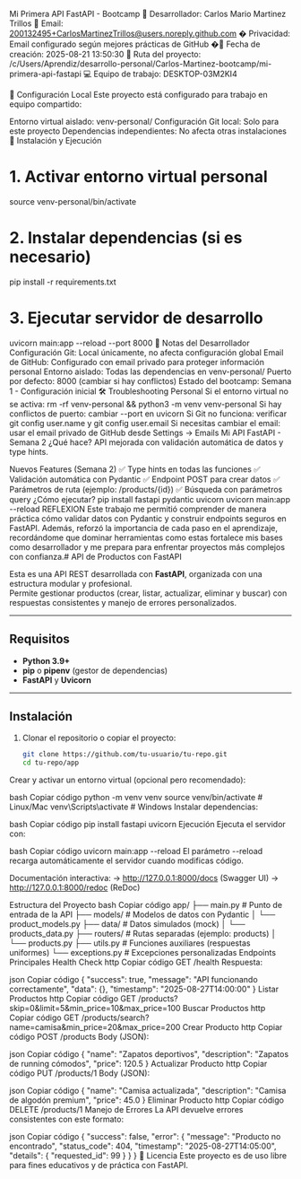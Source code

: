Mi Primera API FastAPI - Bootcamp
👤 Desarrollador: Carlos Mario Martinez Trillos 📧 Email: 200132495+CarlosMartinezTrillos@users.noreply.github.com � Privacidad: Email configurado según mejores prácticas de GitHub �📅 Fecha de creación: 2025-08-21 13:50:30 📂 Ruta del proyecto: /c/Users/Aprendiz/desarrollo-personal/Carlos-Martinez-bootcamp/mi-primera-api-fastapi 💻 Equipo de trabajo: DESKTOP-03M2KI4

🔧 Configuración Local
Este proyecto está configurado para trabajo en equipo compartido:

Entorno virtual aislado: venv-personal/
Configuración Git local: Solo para este proyecto
Dependencias independientes: No afecta otras instalaciones
🚀 Instalación y Ejecución
# 1. Activar entorno virtual personal
source venv-personal/bin/activate

# 2. Instalar dependencias (si es necesario)
pip install -r requirements.txt

# 3. Ejecutar servidor de desarrollo
uvicorn main:app --reload --port 8000
📝 Notas del Desarrollador
Configuración Git: Local únicamente, no afecta configuración global
Email de GitHub: Configurado con email privado para proteger información personal
Entorno aislado: Todas las dependencias en venv-personal/
Puerto por defecto: 8000 (cambiar si hay conflictos)
Estado del bootcamp: Semana 1 - Configuración inicial
🛠️ Troubleshooting Personal
Si el entorno virtual no se activa: rm -rf venv-personal && python3 -m venv venv-personal
Si hay conflictos de puerto: cambiar --port en uvicorn
Si Git no funciona: verificar git config user.name y git config user.email
Si necesitas cambiar el email: usar el email privado de GitHub desde Settings → Emails
Mi API FastAPI - Semana 2
¿Qué hace?
API mejorada con validación automática de datos y type hints.

Nuevos Features (Semana 2)
✅ Type hints en todas las funciones
✅ Validación automática con Pydantic
✅ Endpoint POST para crear datos
✅ Parámetros de ruta (ejemplo: /products/{id})
✅ Búsqueda con parámetros query
¿Cómo ejecutar?
pip install fastapi pydantic uvicorn
uvicorn main:app --reload
REFLEXION Este trabajo me permitió comprender de manera práctica cómo validar datos con Pydantic y construir endpoints seguros en FastAPI. Además, reforzó la importancia de cada paso en el aprendizaje, recordándome que dominar herramientas como estas fortalece mis bases como desarrollador y me prepara para enfrentar proyectos más complejos con confianza.# API de Productos con FastAPI

Esta es una API REST desarrollada con **FastAPI**, organizada con una estructura modular y profesional.  
Permite gestionar productos (crear, listar, actualizar, eliminar y buscar) con respuestas consistentes y manejo de errores personalizados.

---

## Requisitos

- **Python 3.9+**
- **pip** o **pipenv** (gestor de dependencias)
- **FastAPI** y **Uvicorn**

---

## Instalación

1. Clonar el repositorio o copiar el proyecto:

   ```bash
   git clone https://github.com/tu-usuario/tu-repo.git
   cd tu-repo/app
Crear y activar un entorno virtual (opcional pero recomendado):

bash
Copiar código
python -m venv venv
source venv/bin/activate   # Linux/Mac
venv\Scripts\activate      # Windows
Instalar dependencias:

bash
Copiar código
pip install fastapi uvicorn
  Ejecución
Ejecuta el servidor con:

bash
Copiar código
uvicorn main:app --reload
El parámetro --reload recarga automáticamente el servidor cuando modificas código.

Documentación interactiva:
-> http://127.0.0.1:8000/docs (Swagger UI)
-> http://127.0.0.1:8000/redoc (ReDoc)

 Estructura del Proyecto
bash
Copiar código
app/
 ├── main.py                  # Punto de entrada de la API
 ├── models/                  # Modelos de datos con Pydantic
 │    └── product_models.py
 ├── data/                    # Datos simulados (mock)
 │    └── products_data.py
 ├── routers/                 # Rutas separadas (ejemplo: products)
 │    └── products.py
 ├── utils.py                 # Funciones auxiliares (respuestas uniformes)
 └── exceptions.py            # Excepciones personalizadas
 Endpoints Principales
 Health Check
http
Copiar código
GET /health
Respuesta:

json
Copiar código
{
  "success": true,
  "message": "API funcionando correctamente",
  "data": {},
  "timestamp": "2025-08-27T14:00:00"
}
 Listar Productos
http
Copiar código
GET /products?skip=0&limit=5&min_price=10&max_price=100
 Buscar Productos
http
Copiar código
GET /products/search?name=camisa&min_price=20&max_price=200
 Crear Producto
http
Copiar código
POST /products
Body (JSON):

json
Copiar código
{
  "name": "Zapatos deportivos",
  "description": "Zapatos de running cómodos",
  "price": 120.5
}
 Actualizar Producto
http
Copiar código
PUT /products/1
Body (JSON):

json
Copiar código
{
  "name": "Camisa actualizada",
  "description": "Camisa de algodón premium",
  "price": 45.0
}
 Eliminar Producto
http
Copiar código
DELETE /products/1
 Manejo de Errores
La API devuelve errores consistentes con este formato:

json
Copiar código
{
  "success": false,
  "error": {
    "message": "Producto no encontrado",
    "status_code": 404,
    "timestamp": "2025-08-27T14:05:00",
    "details": {
      "requested_id": 99
    }
  }
}
📜 Licencia
Este proyecto es de uso libre para fines educativos y de práctica con FastAPI.

